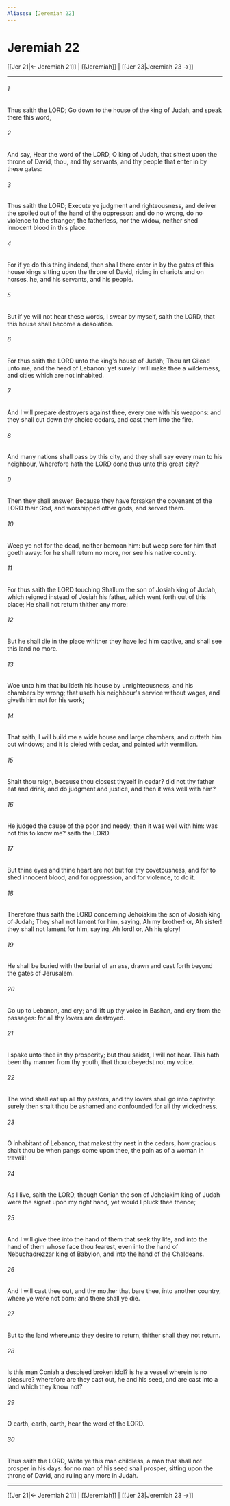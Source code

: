 ```yaml
---
Aliases: [Jeremiah 22]
---
```

# Jeremiah 22

[[Jer 21|← Jeremiah 21]] | [[Jeremiah]] | [[Jer 23|Jeremiah 23 →]]
***



###### 1 
Thus saith the LORD; Go down to the house of the king of Judah, and speak there this word, 

###### 2 
And say, Hear the word of the LORD, O king of Judah, that sittest upon the throne of David, thou, and thy servants, and thy people that enter in by these gates: 

###### 3 
Thus saith the LORD; Execute ye judgment and righteousness, and deliver the spoiled out of the hand of the oppressor: and do no wrong, do no violence to the stranger, the fatherless, nor the widow, neither shed innocent blood in this place. 

###### 4 
For if ye do this thing indeed, then shall there enter in by the gates of this house kings sitting upon the throne of David, riding in chariots and on horses, he, and his servants, and his people. 

###### 5 
But if ye will not hear these words, I swear by myself, saith the LORD, that this house shall become a desolation. 

###### 6 
For thus saith the LORD unto the king's house of Judah; Thou art Gilead unto me, and the head of Lebanon: yet surely I will make thee a wilderness, and cities which are not inhabited. 

###### 7 
And I will prepare destroyers against thee, every one with his weapons: and they shall cut down thy choice cedars, and cast them into the fire. 

###### 8 
And many nations shall pass by this city, and they shall say every man to his neighbour, Wherefore hath the LORD done thus unto this great city? 

###### 9 
Then they shall answer, Because they have forsaken the covenant of the LORD their God, and worshipped other gods, and served them. 

###### 10 
Weep ye not for the dead, neither bemoan him: but weep sore for him that goeth away: for he shall return no more, nor see his native country. 

###### 11 
For thus saith the LORD touching Shallum the son of Josiah king of Judah, which reigned instead of Josiah his father, which went forth out of this place; He shall not return thither any more: 

###### 12 
But he shall die in the place whither they have led him captive, and shall see this land no more. 

###### 13 
Woe unto him that buildeth his house by unrighteousness, and his chambers by wrong; that useth his neighbour's service without wages, and giveth him not for his work; 

###### 14 
That saith, I will build me a wide house and large chambers, and cutteth him out windows; and it is cieled with cedar, and painted with vermilion. 

###### 15 
Shalt thou reign, because thou closest thyself in cedar? did not thy father eat and drink, and do judgment and justice, and then it was well with him? 

###### 16 
He judged the cause of the poor and needy; then it was well with him: was not this to know me? saith the LORD. 

###### 17 
But thine eyes and thine heart are not but for thy covetousness, and for to shed innocent blood, and for oppression, and for violence, to do it. 

###### 18 
Therefore thus saith the LORD concerning Jehoiakim the son of Josiah king of Judah; They shall not lament for him, saying, Ah my brother! or, Ah sister! they shall not lament for him, saying, Ah lord! or, Ah his glory! 

###### 19 
He shall be buried with the burial of an ass, drawn and cast forth beyond the gates of Jerusalem. 

###### 20 
Go up to Lebanon, and cry; and lift up thy voice in Bashan, and cry from the passages: for all thy lovers are destroyed. 

###### 21 
I spake unto thee in thy prosperity; but thou saidst, I will not hear. This hath been thy manner from thy youth, that thou obeyedst not my voice. 

###### 22 
The wind shall eat up all thy pastors, and thy lovers shall go into captivity: surely then shalt thou be ashamed and confounded for all thy wickedness. 

###### 23 
O inhabitant of Lebanon, that makest thy nest in the cedars, how gracious shalt thou be when pangs come upon thee, the pain as of a woman in travail! 

###### 24 
As I live, saith the LORD, though Coniah the son of Jehoiakim king of Judah were the signet upon my right hand, yet would I pluck thee thence; 

###### 25 
And I will give thee into the hand of them that seek thy life, and into the hand of them whose face thou fearest, even into the hand of Nebuchadrezzar king of Babylon, and into the hand of the Chaldeans. 

###### 26 
And I will cast thee out, and thy mother that bare thee, into another country, where ye were not born; and there shall ye die. 

###### 27 
But to the land whereunto they desire to return, thither shall they not return. 

###### 28 
Is this man Coniah a despised broken idol? is he a vessel wherein is no pleasure? wherefore are they cast out, he and his seed, and are cast into a land which they know not? 

###### 29 
O earth, earth, earth, hear the word of the LORD. 

###### 30 
Thus saith the LORD, Write ye this man childless, a man that shall not prosper in his days: for no man of his seed shall prosper, sitting upon the throne of David, and ruling any more in Judah.

***
[[Jer 21|← Jeremiah 21]] | [[Jeremiah]] | [[Jer 23|Jeremiah 23 →]]
